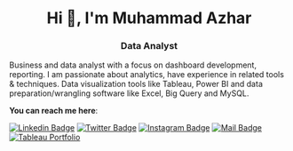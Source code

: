 <h1 align="center">Hi 👋, I'm Muhammad Azhar</h1>
<h3 align="center">Data Analyst</h3>



Business and data analyst with a focus on dashboard development, reporting. I am passionate about analytics, have experience in related tools & techniques.
Data visualization tools like Tableau, Power BI and data preparation/wrangling software like Excel, Big Query and MySQL.


**You can reach me here**: <br/>

[![Linkedin Badge](https://img.shields.io/badge/linkedin-0077B5?style=for-the-badge&logo=linkedin&logoColor=white)](https://linkedin.com/in/imagineazhar)
[![Twitter Badge](https://img.shields.io/badge/twitter-1DA1F2?style=for-the-badge&logo=twitter&logoColor=white)](https://twitter.com/imagineazhar)
[![Instagram Badge](https://img.shields.io/badge/instagram-E4405F?style=for-the-badge&logo=instagram&logoColor=white)](https://instagram.com/grinch__101)
[![Mail Badge](https://img.shields.io/badge/outlook-0078D4?style=for-the-badge&logo=microsoft-outlook&logoColor=white)](mailto:2muhammadazhar@gmail.com)
[![Tableau Portfolio](https://cdn.filepicker.io/api/file/jZDILlufSOSDOkuJTZ7J)](https://public.tableau.com/app/profile/m.azhar)
